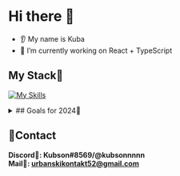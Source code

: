 # Hi there 👋
* 👂 My name is Kuba
* 🔭 I’m currently working on React + TypeScript

## My Stack💼
[![My Skills](https://skills.thijs.gg/icons?i=py,html,css,scss,bootstrap,tailwind,github,git,js,ts,react,vite,firebase)](https://skills.thijs.gg)


<details>
<summary>## Goals for 2024🎯</summary>

1. Learn framework (React)
2. Learn Next.js
3. Learn Python
4. Learn Node.js
5. Start React Native

</details>

## 🎇Contact
**Discord🏹: Kubson#8569/@kubsonnnnn**
<br>
**Mail📩: urbanskikontakt52@gmail.com**

